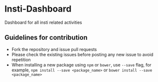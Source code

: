 # Insti-Dashboard
Dashboard for all insti related activities

## Guidelines for contribution
 - Fork the repository and issue pull requests
 - Please check the existing issues before posting any new issue to avoid repetition
 - When installing a new package using `npm` or `bower`, use `--save` flag, for example, `npm install --save <package_name>` or `bower install --save <package_name>`
